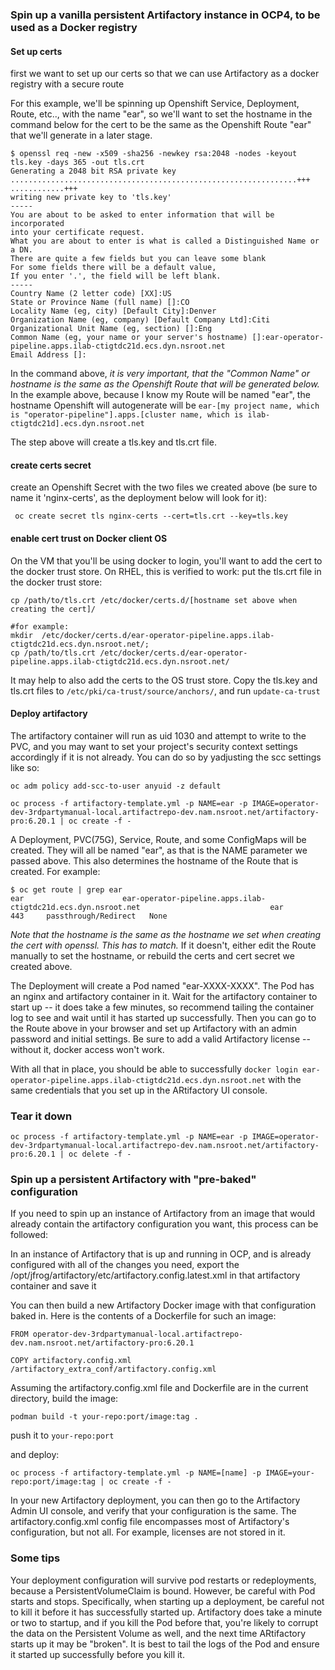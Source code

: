 ### Spin up a vanilla persistent Artifactory instance in OCP4, to be used as a Docker registry

#### Set up certs
first we want to set up our certs so that we can use Artifactory as a docker registry with a secure route

For this example, we'll be spinning up Openshift Service, Deployment, Route, etc.., with the name "ear", so we'll want to set the hostname in the command below for the cert to be the same as the Openshift Route "ear" that we'll generate in a later stage.

```
$ openssl req -new -x509 -sha256 -newkey rsa:2048 -nodes -keyout tls.key -days 365 -out tls.crt
Generating a 2048 bit RSA private key
................................................................+++
............+++
writing new private key to 'tls.key'
-----
You are about to be asked to enter information that will be incorporated
into your certificate request.
What you are about to enter is what is called a Distinguished Name or a DN.
There are quite a few fields but you can leave some blank
For some fields there will be a default value,
If you enter '.', the field will be left blank.
-----
Country Name (2 letter code) [XX]:US
State or Province Name (full name) []:CO
Locality Name (eg, city) [Default City]:Denver
Organization Name (eg, company) [Default Company Ltd]:Citi
Organizational Unit Name (eg, section) []:Eng
Common Name (eg, your name or your server's hostname) []:ear-operator-pipeline.apps.ilab-ctigtdc21d.ecs.dyn.nsroot.net
Email Address []:
```

In the command above, *it is very important, that the "Common Name" or hostname is the same as the Openshift Route that will be generated below.* In the example above, because I know my Route will be named "ear", the hostname Openshift will autogenerate will be `ear-[my project name, which is "operator-pipeline"].apps.[cluster name, which is ilab-ctigtdc21d].ecs.dyn.nsroot.net`

The step above will create a tls.key and tls.crt file.

#### create certs secret

create an Openshift Secret with the two files we created above (be sure to name it 'nginx-certs', as the deployment below will look for it):
```
 oc create secret tls nginx-certs --cert=tls.crt --key=tls.key
```

#### enable cert trust on Docker client OS

On the VM that you'll be using docker to login, you'll want to add the cert to the docker trust store.
On RHEL, this is verified to work:
put the tls.crt file in the docker trust store:
```
cp /path/to/tls.crt /etc/docker/certs.d/[hostname set above when creating the cert]/

#for example:
mkdir  /etc/docker/certs.d/ear-operator-pipeline.apps.ilab-ctigtdc21d.ecs.dyn.nsroot.net/;
cp /path/to/tls.crt /etc/docker/certs.d/ear-operator-pipeline.apps.ilab-ctigtdc21d.ecs.dyn.nsroot.net/
```

It may help to also add the certs to the OS trust store. Copy the tls.key and tls.crt files to `/etc/pki/ca-trust/source/anchors/`, and run `update-ca-trust`

#### Deploy artifactory

The artifactory container will run as uid 1030 and attempt to write to the PVC, and you may want to set your project's security context settings accordingly if it is not already. You can do so by yadjusting the scc settings like so:

```
oc adm policy add-scc-to-user anyuid -z default
```

```
oc process -f artifactory-template.yml -p NAME=ear -p IMAGE=operator-dev-3rdpartymanual-local.artifactrepo-dev.nam.nsroot.net/artifactory-pro:6.20.1 | oc create -f -
```
A Deployment, PVC(75G), Service, Route, and some ConfigMaps will be created. They will all be named "ear", as that is the NAME parameter we passed above.
This also determines the hostname of the Route that is created. For example:

```
$ oc get route | grep ear
ear                      ear-operator-pipeline.apps.ilab-ctigtdc21d.ecs.dyn.nsroot.net                             ear                      443     passthrough/Redirect   None
```

*Note that the hostname is the same as the hostname we set when creating the cert with openssl. This has to match.* If it doesn't, either edit the Route manually to set the hostname, or rebuild the certs and cert secret we created above.

The Deployment will create a Pod named "ear-XXXX-XXXX". The Pod has an nginx and artifactory container in it. Wait for the artifactory container to start up -- it does take a few minutes, so recommend tailing the container log to see and wait until it has started up successfully. Then you can go to the Route above in your browser and set up Artifactory with an admin password and initial settings. Be sure to add a valid Artifactory license -- without it, docker access won't work.

With all that in place, you should be able to successfully `docker login ear-operator-pipeline.apps.ilab-ctigtdc21d.ecs.dyn.nsroot.net` with the same credentials that you set up in the ARtifactory UI console.

### Tear it down
```
oc process -f artifactory-template.yml -p NAME=ear -p IMAGE=operator-dev-3rdpartymanual-local.artifactrepo-dev.nam.nsroot.net/artifactory-pro:6.20.1 | oc delete -f -
```


### Spin up a persistent Artifactory with "pre-baked" configuration

If you need to spin up an instance of Artifactory from an image that would already contain the artifactory configuration you want, this process can be followed:

In an instance of Artifactory that is up and running in OCP, and is already configured with all of the changes you need, export the /opt/jfrog/artifactory/etc/artifactory.config.latest.xml in that artifactory container and save it

You can then build a new Artifactory Docker image with that configuration baked in. Here is the contents of a Dockerfile for such an image:

```
FROM operator-dev-3rdpartymanual-local.artifactrepo-dev.nam.nsroot.net/artifactory-pro:6.20.1

COPY artifactory.config.xml /artifactory_extra_conf/artifactory.config.xml
```

Assuming the artifactory.config.xml file and Dockerfile are in the current directory, build the image:

```
podman build -t your-repo:port/image:tag .
```

push it to ```your-repo:port```

and deploy:

```
oc process -f artifactory-template.yml -p NAME=[name] -p IMAGE=your-repo:port/image:tag | oc create -f -
```

In your new Artifactory deployment, you can then go to the Artifactory Admin UI console, and verify that your configuration is the same. The artifactory.config.xml config file encompasses most of Artifactory's configuration, but not all. For example, licenses are not stored in it.

### Some tips

Your deployment configuration will survive pod restarts or redeployments, because a PersistentVolumeClaim is bound. However, be careful with Pod starts and stops. Specifically, when starting up a deployment, be careful not to kill it before it has successfully started up. Artifactory does take a minute or two to startup, and if you kill the Pod before that, you're likely to corrupt the data on the Persistent Volume as well, and the next time ARtifactory starts up it may be "broken".
It is best to tail the logs of the Pod and ensure it started up successfully before you kill it.
